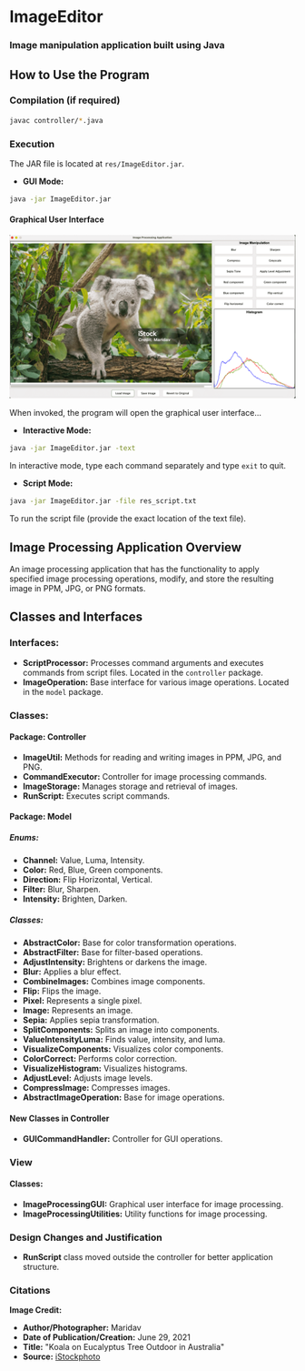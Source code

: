 # ImageEditor
### Image manipulation application built using Java

## How to Use the Program

### Compilation (if required)
```bash
javac controller/*.java
```

### Execution
The JAR file is located at `res/ImageEditor.jar`.

- **GUI Mode:**
```bash
java -jar ImageEditor.jar
```

#### Graphical User Interface

![GUI Screenshot](res/GUI_sample1.png "Graphical User Interface")

When invoked, the program will open the graphical user interface...


- **Interactive Mode:**
```bash
java -jar ImageEditor.jar -text
```
In interactive mode, type each command separately and type `exit` to quit.

- **Script Mode:** 
```bash
java -jar ImageEditor.jar -file res_script.txt
```

To run the script file (provide the exact location of the text file).

## Image Processing Application Overview
An image processing application that has the functionality to apply specified image processing operations, modify, and store the resulting image in PPM, JPG, or PNG formats.

## Classes and Interfaces

### Interfaces:
- **ScriptProcessor:** Processes command arguments and executes commands from script files. Located in the `controller` package.
- **ImageOperation:** Base interface for various image operations. Located in the `model` package.

### Classes:

#### Package: Controller
- **ImageUtil:** Methods for reading and writing images in PPM, JPG, and PNG.
- **CommandExecutor:** Controller for image processing commands.
- **ImageStorage:** Manages storage and retrieval of images.
- **RunScript:** Executes script commands.

#### Package: Model

##### Enums:
- **Channel:** Value, Luma, Intensity.
- **Color:** Red, Blue, Green components.
- **Direction:** Flip Horizontal, Vertical.
- **Filter:** Blur, Sharpen.
- **Intensity:** Brighten, Darken.

##### Classes:
- **AbstractColor:** Base for color transformation operations.
- **AbstractFilter:** Base for filter-based operations.
- **AdjustIntensity:** Brightens or darkens the image.
- **Blur:** Applies a blur effect.
- **CombineImages:** Combines image components.
- **Flip:** Flips the image.
- **Pixel:** Represents a single pixel.
- **Image:** Represents an image.
- **Sepia:** Applies sepia transformation.
- **SplitComponents:** Splits an image into components.
- **ValueIntensityLuma:** Finds value, intensity, and luma.
- **VisualizeComponents:** Visualizes color components.
- **ColorCorrect:** Performs color correction.
- **VisualizeHistogram:** Visualizes histograms.
- **AdjustLevel:** Adjusts image levels.
- **CompressImage:** Compresses images.
- **AbstractImageOperation:** Base for image operations.

#### New Classes in Controller
- **GUICommandHandler:** Controller for GUI operations.

### View

#### Classes:
- **ImageProcessingGUI:** Graphical user interface for image processing.
- **ImageProcessingUtilities:** Utility functions for image processing.

### Design Changes and Justification
- **RunScript** class moved outside the controller for better application structure.


### Citations
**Image Credit:**
- **Author/Photographer:** Maridav
- **Date of Publication/Creation:** June 29, 2021
- **Title:** "Koala on Eucalyptus Tree Outdoor in Australia"
- **Source:** [iStockphoto](https://www.istockphoto.com/photo/koala-on-eucalyptus-tree-outdoor-in-australia-gm1326007751-410847409)

